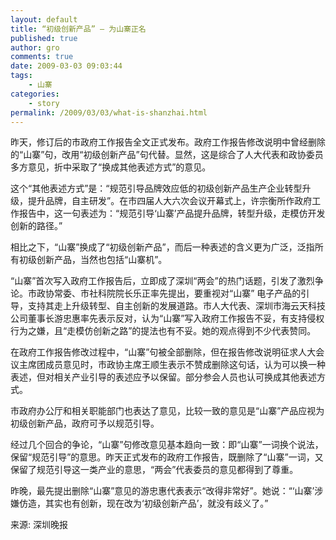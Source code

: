 ```yaml
---
layout: default
title: “初级创新产品” – 为山寨正名
published: true
author: gro
comments: true
date: 2009-03-03 09:03:44
tags:
    - 山寨
categories:
    - story
permalink: /2009/03/03/what-is-shanzhai.html
---
```

昨天，修订后的市政府工作报告全文正式发布。政府工作报告修改说明中曾经删除的“山寨”句，改用“初级创新产品”句代替。显然，这是综合了人大代表和政协委员多方意见，折中采取了“换成其他表述方式”的意见。 

这个“其他表述方式”是：“规范引导品牌效应低的初级创新产品生产企业转型升级，提升品牌，自主研发”。在市四届人大六次会议开幕式上，许宗衡所作政府工作报告中，这一句表述为：“规范引导‘山寨’产品提升品牌，转型升级，走模仿开发创新的路径。” 

相比之下，“山寨”换成了“初级创新产品”，而后一种表述的含义更为广泛，泛指所有初级创新产品，当然也包括“山寨机”。 



“山寨”首次写入政府工作报告后，立即成了深圳“两会”的热门话题，引发了激烈争论。市政协常委、市社科院院长乐正率先提出，要重视对“山寨” 电子产品的引导，支持其走上升级转型、自主创新的发展道路。市人大代表、深圳市海云天科技公司董事长游忠惠率先表示反对，认为“山寨”写入政府工作报告不妥，有支持侵权行为之嫌，且“走模仿创新之路”的提法也有不妥。她的观点得到不少代表赞同。 

在政府工作报告修改过程中，“山寨”句被全部删除，但在报告修改说明征求人大会议主席团成员意见时，市政协主席王顺生表示不赞成删除这句话，认为可以换一种表述，但对相关产业引导的表述应予以保留。部分参会人员也认可换成其他表述方式。 

市政府办公厅和相关职能部门也表达了意见，比较一致的意见是“山寨”产品应视为初级创新产品，政府可予以规范引导。 

经过几个回合的争论，“山寨”句修改意见基本趋向一致：即“山寨”一词换个说法，保留“规范引导”的意思。昨天正式发布的政府工作报告，既删除了“山寨”一词，又保留了规范引导这一类产业的意思，“两会”代表委员的意见都得到了尊重。 

昨晚，最先提出删除“山寨”意见的游忠惠代表表示“改得非常好”。她说：“‘山寨’涉嫌仿造，其实也有创新，现在改为‘初级创新产品’，就没有歧义了。”

来源: 深圳晚报